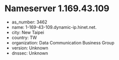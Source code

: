 # Nameserver 1.169.43.109

* as_number: 3462
* name: 1-169-43-109.dynamic-ip.hinet.net.
* city: New Taipei
* country: TW
* organization: Data Communication Business Group
* version: Unknown
* dnssec: Unknown
